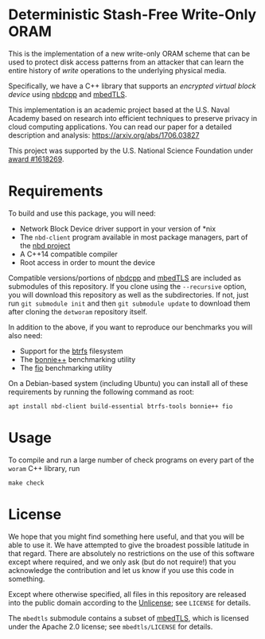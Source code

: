 # Deterministic Stash-Free Write-Only ORAM

This is the implementation of a new write-only ORAM scheme
that can be used to protect disk access patterns from an
attacker that can learn the entire history of *write* operations
to the underlying physical media.

Specifically, we have a C++ library that supports an
*encrypted virtual block device* using
[nbdcpp][] and [mbedTLS][].

[nbd]: https://nbd.sourceforge.io/
[nbdcpp]: https://github.com/dsroche/nbdcpp
[mbedTLS]: https://tls.mbed.org/

This implementation is an academic project based at the U.S. Naval
Academy based on research into efficient techniques to preserve privacy
in cloud computing applications. You can read our paper for a detailed
description and analysis:
<https://arxiv.org/abs/1706.03827>

This project was supported by the U.S. National Science Foundation under
[award \#1618269](https://www.nsf.gov/awardsearch/showAward?AWD_ID=1618269).

# Requirements

To build and use this package, you will need:

+   Network Block Device driver support in your version of \*nix
+   The `nbd-client` program available in most package managers,
    part of the [nbd project][nbd]
+   A C++14 compatible compiler
+   Root access in order to mount the device

Compatible versions/portions of [nbdcpp][] and [mbedTLS][]
are included as submodules of this repository. If you clone using the
`--recursive` option, you will download this repository as well as the
subdirectories. If not, just run `git submodule init` and then `git
submodule update` to download them after cloning the `detworam`
repository itself.

In addition to the above, if you want to reproduce our benchmarks
you will also need:

+   Support for the [btrfs][] filesystem
+   The [bonnie++][] benchmarking utility
+   The [fio][] benchmarking utility

[btrfs]: https://btrfs.wiki.kernel.org/index.php/Main_Page
[bonnie++]: http://www.coker.com.au/bonnie++/
[fio]: https://github.com/axboe/fio

On a Debian-based system (including Ubuntu) you can install all of these
requirements by running the following command as root:

    apt install nbd-client build-essential btrfs-tools bonnie++ fio

# Usage

To compile and run a large number of check programs on every part of the
`woram` C++ library, run

    make check

# License

We hope that you might find something here useful, and that you will be
able to use it. We have attempted to give the broadest possible latitude
in that regard. There are absolutely no restrictions on the use of this
software except where required, and we only ask (but do not require!)
that you acknowledge the contribution and let us know if you use this
code in something.

Except where otherwise specified, all files in this repository are
released into the public domain according to the
[Unlicense](http://unlicense.org/); see `LICENSE` for details.

The `mbedtls` submodule contains a subset of [mbedTLS][], which is licensed
under the Apache 2.0 license; see `mbedtls/LICENSE` for details.
